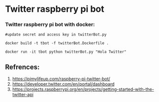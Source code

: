 # Twitter raspberry pi bot

### Twitter raspberry pi bot with docker:

```
#update secret and access key in twitterBot.py

docker build -t tbot -f twitterBot.Dockerfile .

docker run -it tbot python twitterBot.py "Hola Twitter"

```


## Refrences:

1. https://pimylifeup.com/raspberry-pi-twitter-bot/
2. https://developer.twitter.com/en/portal/dashboard
3. https://projects.raspberrypi.org/en/projects/getting-started-with-the-twitter-api